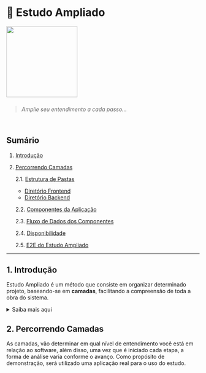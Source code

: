 # 🔎 Estudo Ampliado


<img height="185" src="https://user-images.githubusercontent.com/83969467/150009028-382503a7-c4b6-421a-8f85-5b25cf1e1a06.gif">

###
> _Amplie seu entendimento a cada passo..._

<br/>



## Sumário

1. [Introdução](#introdução)

2. [Percorrendo Camadas](#percorrendo-camadas)

   2.1. [Estrutura de Pastas](/camadas/i-estrutura-de-pastas)
      - [Diretório Frontend](/camadas/i-estrutura-de-pastas#-diretório-frontend)
      - [Diretório Backend](/camadas/i-estrutura-de-pastas#ii-Back-End)

   2.2. [Componentes da Aplicação](/camadas/ii-componentes-da-aplicacao)

   2.3. [Fluxo de Dados dos Componentes](/camadas/iii-fluxo-de-dados-dos-componentes)

   2.4. [Disponibilidade](/camadas/iv-disponibilidade)

   2.5. [E2E do Estudo Ampliado](/camadas/v-e2e-do-estudo-ampliado)
***


## 1. Introdução
Estudo Ampliado é um método que consiste em organizar determinado projeto, baseando-se em **camadas**, facilitando a compreensão de toda a obra do sistema.

<details> 
   <summary>Saiba mais aqui</summary>

   - Em resumo, o método é separado por todo um processo de consulta ao projeto, desde seu diretório raíz até seus códigos, isto é, quando for aberta a pasta onde está a aplicação, considera-se que você já esteja realizando o primeiro processo (na primeira camada), no qual irá ser completado apenas quando for aberta e analizada todas as outras pastas restantes.

   - E você deve estar se perguntando: como assim baseado em camadas? Bom, como exemplo vamos utilizar esse estudo para comparar: uma imagem de ultra resolução e um projeto:

      - **Sobre a imagem:** Suponhamos que seja uma figura de uma cidade vista de cima, sendo possível enxergar somente sua forma, pois as ruas, casas, prédios e tudo o que há nela está minúsculo, entretanto, se a ampliarmos um pouco, aí sim veremos seus componentes. Em virtude disso, a cada aproximação será visto mais detalhes dessa zona urbana, fazendo com que saibamos toda sua composição obtendo mais informação possível.

      - **Comparando ao projeto:** no sistema, a primeira camada começa quando é **analizado** e **entendido** todas as principais pastas contidas nele, por outro lado, a partir do momento em que **analizamos** aquela imagem e **entendemos** que se trata de uma cidade, a lógica é a mesma quando abrimos a [estrutura de pastas](#I-Estrutura-de-Pastas) e descobrimos suas funções.

   ###
</details>


## 2. Percorrendo Camadas
As camadas, vão determinar em qual nível de entendimento você está em relação ao software, além disso, uma vez que é iniciado cada etapa, a forma de análise varia conforme o avanço. Como propósito de demonstração, será utilizado uma aplicação real para o uso do estudo.

